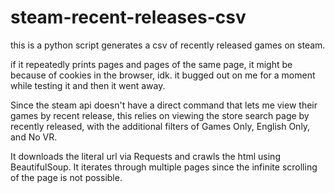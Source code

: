 # steam-recent-releases-csv
this is a python script generates a csv of recently released games on steam.

if it repeatedly prints pages and pages of the same page, it might be because of cookies in the browser, idk. it bugged out on me for a moment while testing it and then it went away.

Since the steam api doesn't have a direct command that lets me view their games by recent release, this relies on viewing the store search page by recently released, with the additional filters of Games Only, English Only, and No VR.

It downloads the literal url via Requests and crawls the html using BeautifulSoup. It iterates through multiple pages since the infinite scrolling of the page is not possible.
